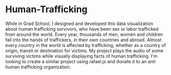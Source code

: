Human-Trafficking
=================

While in Grad School, I designed and developed this data visualization about human trafficking survivors, who have been sex or labor trafficked from around the world. Every year, thousands of men, women and children fall into the hands of traffickers, in their own countries and abroad. Almost every country in the world is affected by trafficking, whether as a country of origin, transit or destination for victims. My project plays the audio of some surviving victims while visually displaying facts of human trafficking. I'm looking to create a similar project using rafael.js and donate it to an anti human trafficking organization.
